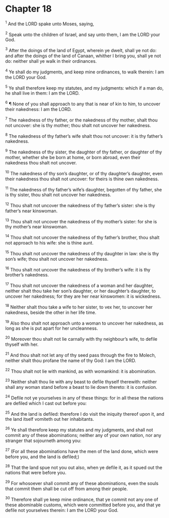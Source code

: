 # Chapter 18

<sup>1</sup> And the LORD spake unto Moses, saying, 

<sup>2</sup> Speak unto the children of Israel, and say unto them, I am the LORD your God. 

<sup>3</sup> After the doings of the land of Egypt, wherein ye dwelt, shall ye not do: and after the doings of the land of Canaan, whither I bring you, shall ye not do: neither shall ye walk in their ordinances. 

<sup>4</sup> Ye shall do my judgments, and keep mine ordinances, to walk therein: I am the LORD your God. 

<sup>5</sup> Ye shall therefore keep my statutes, and my judgments: which if a man do, he shall live in them: I am the LORD. 

<sup>6</sup> ¶ None of you shall approach to any that is near of kin to him, to uncover their nakedness: I am the LORD. 

<sup>7</sup> The nakedness of thy father, or the nakedness of thy mother, shalt thou not uncover: she is thy mother; thou shalt not uncover her nakedness. 

<sup>8</sup> The nakedness of thy father’s wife shalt thou not uncover: it is thy father’s nakedness. 

<sup>9</sup> The nakedness of thy sister, the daughter of thy father, or daughter of thy mother, whether she be born at home, or born abroad, even their nakedness thou shalt not uncover. 

<sup>10</sup> The nakedness of thy son’s daughter, or of thy daughter’s daughter, even their nakedness thou shalt not uncover: for theirs is thine own nakedness. 

<sup>11</sup> The nakedness of thy father’s wife’s daughter, begotten of thy father, she is thy sister, thou shalt not uncover her nakedness. 

<sup>12</sup> Thou shalt not uncover the nakedness of thy father’s sister: she is thy father’s near kinswoman. 

<sup>13</sup> Thou shalt not uncover the nakedness of thy mother’s sister: for she is thy mother’s near kinswoman. 

<sup>14</sup> Thou shalt not uncover the nakedness of thy father’s brother, thou shalt not approach to his wife: she is thine aunt. 

<sup>15</sup> Thou shalt not uncover the nakedness of thy daughter in law: she is thy son’s wife; thou shalt not uncover her nakedness. 

<sup>16</sup> Thou shalt not uncover the nakedness of thy brother’s wife: it is thy brother’s nakedness. 

<sup>17</sup> Thou shalt not uncover the nakedness of a woman and her daughter, neither shalt thou take her son’s daughter, or her daughter’s daughter, to uncover her nakedness; for they are her near kinswomen: it is wickedness. 

<sup>18</sup> Neither shalt thou take a wife to her sister, to vex her, to uncover her nakedness, beside the other in her life time. 

<sup>19</sup> Also thou shalt not approach unto a woman to uncover her nakedness, as long as she is put apart for her uncleanness. 

<sup>20</sup> Moreover thou shalt not lie carnally with thy neighbour’s wife, to defile thyself with her. 

<sup>21</sup> And thou shalt not let any of thy seed pass through the fire to Molech, neither shalt thou profane the name of thy God: I am the LORD. 

<sup>22</sup> Thou shalt not lie with mankind, as with womankind: it is abomination. 

<sup>23</sup> Neither shalt thou lie with any beast to defile thyself therewith: neither shall any woman stand before a beast to lie down thereto: it is confusion. 

<sup>24</sup> Defile not ye yourselves in any of these things: for in all these the nations are defiled which I cast out before you: 

<sup>25</sup> And the land is defiled: therefore I do visit the iniquity thereof upon it, and the land itself vomiteth out her inhabitants. 

<sup>26</sup> Ye shall therefore keep my statutes and my judgments, and shall not commit any of these abominations; neither any of your own nation, nor any stranger that sojourneth among you: 

<sup>27</sup> (For all these abominations have the men of the land done, which were before you, and the land is defiled;) 

<sup>28</sup> That the land spue not you out also, when ye defile it, as it spued out the nations that were before you. 

<sup>29</sup> For whosoever shall commit any of these abominations, even the souls that commit them shall be cut off from among their people. 

<sup>30</sup> Therefore shall ye keep mine ordinance, that ye commit not any one of these abominable customs, which were committed before you, and that ye defile not yourselves therein: I am the LORD your God. 


